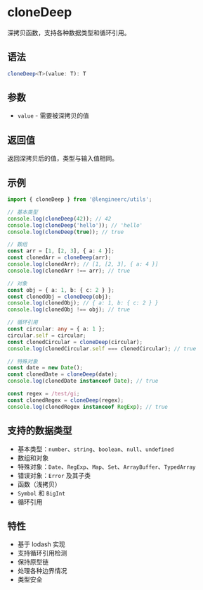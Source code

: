 # cloneDeep

深拷贝函数，支持各种数据类型和循环引用。

## 语法

```typescript
cloneDeep<T>(value: T): T
```

## 参数

- `value` - 需要被深拷贝的值

## 返回值

返回深拷贝后的值，类型与输入值相同。

## 示例

```typescript
import { cloneDeep } from '@lengineerc/utils';

// 基本类型
console.log(cloneDeep(42)); // 42
console.log(cloneDeep('hello')); // 'hello'
console.log(cloneDeep(true)); // true

// 数组
const arr = [1, [2, 3], { a: 4 }];
const clonedArr = cloneDeep(arr);
console.log(clonedArr); // [1, [2, 3], { a: 4 }]
console.log(clonedArr !== arr); // true

// 对象
const obj = { a: 1, b: { c: 2 } };
const clonedObj = cloneDeep(obj);
console.log(clonedObj); // { a: 1, b: { c: 2 } }
console.log(clonedObj !== obj); // true

// 循环引用
const circular: any = { a: 1 };
circular.self = circular;
const clonedCircular = cloneDeep(circular);
console.log(clonedCircular.self === clonedCircular); // true

// 特殊对象
const date = new Date();
const clonedDate = cloneDeep(date);
console.log(clonedDate instanceof Date); // true

const regex = /test/gi;
const clonedRegex = cloneDeep(regex);
console.log(clonedRegex instanceof RegExp); // true
```

## 支持的数据类型

- 基本类型：`number`、`string`、`boolean`、`null`、`undefined`
- 数组和对象
- 特殊对象：`Date`、`RegExp`、`Map`、`Set`、`ArrayBuffer`、`TypedArray`
- 错误对象：`Error` 及其子类
- 函数（浅拷贝）
- `Symbol` 和 `BigInt`
- 循环引用

## 特性

- 基于 lodash 实现
- 支持循环引用检测
- 保持原型链
- 处理各种边界情况
- 类型安全
